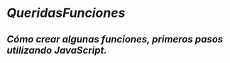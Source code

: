 # **_QueridasFunciones_**

## **_Cómo crear algunas funciones, primeros pasos utilizando JavaScript._**
